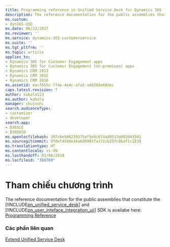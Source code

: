 ```yaml
---
title: Programming reference in Unified Service Desk for Dynamics 365 for Customer Engagement apps| MicrosoftDocs
description: The reference documentation for the public assemblies that constitute the Unified Service Desk and User Interface Integration (UII) SDK.
ms.custom:
- dyn365-USD
ms.date: 08/23/2017
ms.reviewer: ''
ms.service: dynamics-365-customerservice
ms.suite: ''
ms.tgt_pltfrm: ''
ms.topic: article
applies_to:
- Dynamics 365 for Customer Engagement apps
- Dynamics 365 for Customer Engagement (on-premises) apps
- Dynamics CRM 2013
- Dynamics CRM 2015
- Dynamics CRM 2016
ms.assetid: eacf6b5c-7f4e-4e4c-a7a5-add268e68dec
caps.latest.revision: 7
author: kabala123
ms.author: kabala
manager: shujoshi
search.audienceType:
- customizer
- developer
search.app:
- D365CE
- D365USD
ms.openlocfilehash: 397c6e946239375af5e9c674a89533a093943501
ms.sourcegitcommit: 9f0efd59de16a6d9902fa372cb25fc0baf1c2838
ms.translationtype: HT
ms.contentlocale: vi-VN
ms.lasthandoff: 01/08/2019
ms.locfileid: "388769"
---
```

# <a name="programming-reference"></a>Tham chiếu chương trình
The reference documentation for the public assemblies that constitute the [!INCLUDE[pn_unified_service_desk](../includes/pn-unified-service-desk.md)] and [!INCLUDE[pn_user_inteface_integration_uii](../includes/pn-user-interface-integration-uii.md)] SDK is availabe here: [Programming Reference](https://go.microsoft.com/fwlink/?linkid=855752) 
  
### <a name="related-sections"></a>Các phần liên quan  
   
 [Extend Unified Service Desk](../unified-service-desk/extend-unified-service-desk.md)
